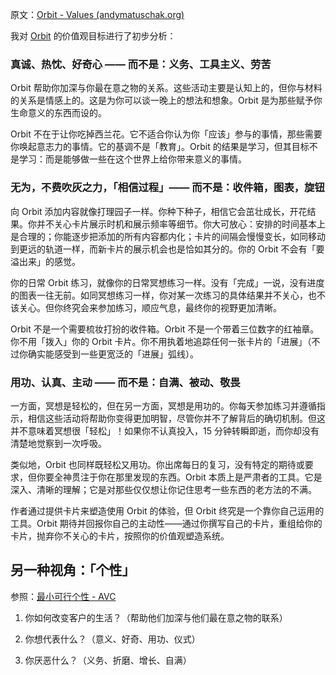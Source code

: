 原文：[Orbit - Values (andymatuschak.org)](https://notes.andymatuschak.org/z4RKWtfRfrTaSKM8B9QzRjGCTnxZcEU4ZPLGW)

我对 [Orbit](https://notes.andymatuschak.org/z72ioKyd4X48WndtAsfkhnKwsD8o5PaaT384o) 的价值观目标进行了初步分析：

### 真诚、热忱、好奇心 —— 而不是：义务、工具主义、劳苦

Orbit 帮助你加深与你最在意之物的关系。这些活动主要是认知上的，但你与材料的关系是情感上的。这是为你可以谈一晚上的想法和想象。Orbit 是为那些赋予你生命意义的东西而设的。

Orbit 不在于让你吃掉西兰花。它不适合你认为你「应该」参与的事情，那些需要你唤起意志力的事情。它的基调不是「教育」。Orbit 的结果是学习，但其目标不是学习：而是能够做一些在这个世界上给你带来意义的事情。

### 无为，不费吹灰之力，「相信过程」—— 而不是：收件箱，图表，旋钮

向 Orbit 添加内容就像打理园子一样。你种下种子，相信它会茁壮成长，开花结果。你并不关心卡片展示时机和展示频率等细节。你大可放心：安排的时间基本上是合理的；你能逐步把添加的所有内容都内化；卡片的间隔会慢慢变长，如同移动到更远的轨道一样，而新卡片的展示机会也是恰如其分的。你的 Orbit 不会有「要溢出来」的感觉。

你的日常 Orbit 练习，就像你的日常冥想练习一样。没有「完成」一说，没有进度的图表一往无前。如同冥想练习一样，你对某一次练习的具体结果并不关心，也不该关心。但你终究会来参加练习，顺应气息，最终你的视野更加清晰。

Orbit 不是一个需要梳妆打扮的收件箱。Orbit 不是一个带着三位数字的红袖章。你不用「拨入」你的 Orbit 卡片。你不用执着地追踪任何一张卡片的「进展」（不过你确实能感受到一些更宽泛的「进展」弧线）。

### 用功、认真、主动 —— 而不是：自满、被动、敬畏

一方面，冥想是轻松的，但在另一方面，冥想是用功的。你每天参加练习并遵循指示，相信这些活动将帮助你变得更加明智，尽管你并不了解背后的确切机制。但这并不意味着冥想很「轻松」！如果你不认真投入，15 分钟转瞬即逝，而你却没有清楚地觉察到一次呼吸。

类似地，Orbit 也同样既轻松又用功。你出席每日的复习，没有特定的期待或要求，但你要全神贯注于你在那里发现的东西。Orbit 本质上是严肃者的工具。它是深入、清晰的理解；它是对那些仅仅想让你记住思考一些东西的老方法的不满。

作者通过提供卡片来塑造使用 Orbit 的体验，但 Orbit 终究是一个靠你自己运用的工具。Orbit 期待并回报你自己的主动性——通过你撰写自己的卡片，重组给你的卡片，抛弃你不关心的卡片，按照你的价值观塑造系统。

## 另一种视角：「个性」

参照：[最小可行个性 - AVC](https://avc.com/2011/09/minimum-viable-personality/)

1. 你如何改变客户的生活？（帮助他们加深与他们最在意之物的联系）

2. 你想代表什么？（意义、好奇、用功、仪式）

3. 你厌恶什么？（义务、折磨、增长、自满）